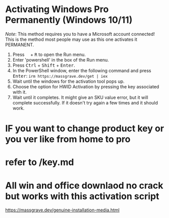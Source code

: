 # Activating Windows Pro Permanently (Windows 10/11)
*Note*: This method requires you to have a Microsoft account connected!
This is the method most people may use as this one activates it PERMANENT.
1. Press <kbd><img src="https://svgshare.com/i/dg_.svg" width="11"></kbd> + <kbd>R</kbd> to open the Run menu.
2. Enter 'powershell' in the box of the Run menu.
3. Press <kbd>Ctrl</kbd> + <kbd>Shift</kbd> + <kbd>Enter</kbd>.
4. In the PowerShell window, enter the following command and press <kbd>Enter</kbd>:
``irm https://massgrave.dev/get | iex``
5. Wait until the windows for the activation tool pops up.
6. Choose the option for HWID Activation by pressing the key associated with it.
7. Wait until it completes. It might give an SKU value error, but it will complete successfully. If it doesn't try again a few times and it should work.


# IF you want to change product key or you ver like from home to pro 
# refer to  /key.md #

# All win and office downlaod no crack but works with this activation script 

https://massgrave.dev/genuine-installation-media.html

